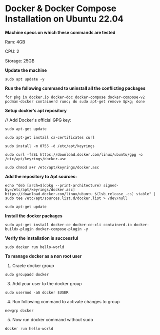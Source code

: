 # Docker & Docker Compose Installation on Ubuntu 22.04


**Machine specs on which these commands are tested**

Ram:  4GB

CPU:  2

Storage:  25GB


**Update the machine**

`sudo apt update -y`



**Run the following command to uninstall all the conflicting packages**

```for pkg in docker.io docker-doc docker-compose docker-compose-v2 podman-docker containerd runc; do sudo apt-get remove $pkg; done```




**Setup docker’s apt repository**

// Add Docker's official GPG key:

```
sudo apt-get update

sudo apt-get install ca-certificates curl

sudo install -m 0755 -d /etc/apt/keyrings

sudo curl -fsSL https://download.docker.com/linux/ubuntu/gpg -o /etc/apt/keyrings/docker.asc

sudo chmod a+r /etc/apt/keyrings/docker.asc
```


**Add the repository to Apt sources:**
```
echo "deb [arch=$(dpkg --print-architecture) signed-by=/etc/apt/keyrings/docker.asc] https://download.docker.com/linux/ubuntu $(lsb_release -cs) stable" | sudo tee /etc/apt/sources.list.d/docker.list > /dev/null
```


`sudo apt-get update`




**Install the docker packages**

`sudo apt-get install docker-ce docker-ce-cli containerd.io docker-buildx-plugin docker-compose-plugin -y`






**Verify the installation is successful**

`sudo docker run hello-world`




**To manage docker as a non root user**

1. Craete docker group

`sudo groupadd docker`

3. Add your user to the docker group

`sudo usermod -aG docker $USER`

4. Run following command to activate changes to group

`newgrp docker`

5. Now run docker command without sudo

`docker run hello-world`
